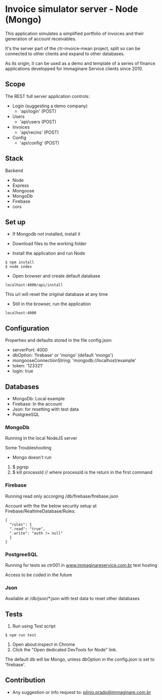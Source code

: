 # Invoice simulator server - Node (Mongo)

This application simulates a simplified portfolio of invoices and their generation of account receivables.

It's the server part of the ctr-invoice-mean project, split so can be connected to other clients and expand to other databases.

As its origin, it can be used as a demo and template of a series of finance applications developped for Immaginare Service clients since 2010.

## Scope

The REST full server application controls:

* Login (suggesting a demo company)
  * 'api/login' (POST)
* Users
  * 'api/users (POST)
* Invoices
  * 'api/recins' (POST)
* Config
  * 'api/config' (POST)
## Stack

Backend

* Node
* Express
* Mongoose
* MongoDb
* Firebase
* cors

## Set up

* If Mongodb not installed, install it

* Download files to the working folder

* Install the application and run Node
```shell
$ npm install
$ node index
```

* Open browser and create default database
```shell
localhost:4000/api/install
```
This url will reset the original database at any time

* Still in the browser, run the application
```shell
localhost:4000
```

## Configuration

Properties and defaults stored in the file config.json:
* serverPort: 4000
* dbOption: 'firebase' or 'mongo' (default 'mongo')
* mongooseConnectionString: 'mongodb://localhost/example'
* token: '123321'
* login: true

## Databases

* MongoDb: Local example
* Firebase: In the account
* Json: for resetting with test data
* PostgreeSQL

### MongoDb

Running in the local NodeJS server

Some Troubleshooting 
* Mongo doesn't run
1. $ pgrep 
1. $ kill processId // where processId is the return in the first command

### Firebase

Running read only accorging /db/firebase/firebase.json

Account with the the below security setup at Firebase/RealtimeDatabase/Rules:
```
{
  "rules": {
  ".read": "true",
  ".write": "auth != null"
  }
}
```

### PostgreeSQL

Running for tests as ctr001 in www.immaginareservice.com.br test hosting

Access to be coded in the future

### Json

Available at /db/json/*.json with test data to reset other databases

## Tests

1. Run using Test script
```shell
$ npm run test
```
1. Open about:inspect in Chrome
1. Click the "Open dedicated DevTools for Node" link.

The default db will be Mongo, unless dbOption in the config.json is set to 'firebase'.


## Contribution ##

* Any suggestion or info request to:
   plinio.prado@immaginare.com.br